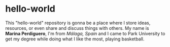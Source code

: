 # hello-world
This "hello-world" repository  is gonna be a place where I store ideas, resources, or even share and discuss things with others.
My name is **Marina Perdiguero**, I'm from *Málaga, Spain* and I came to Park University to get my degree while doing what I like the most, playing basketball.
